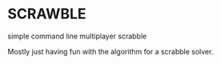 # SCRAWBLE

simple command line multiplayer scrabble

Mostly just having fun with the algorithm for a scrabble solver.
